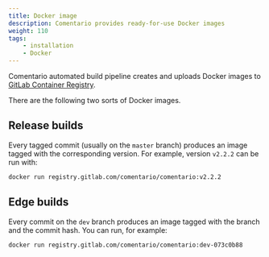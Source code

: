 ```yaml
---
title: Docker image
description: Comentario provides ready-for-use Docker images
weight: 110
tags:
    - installation
    - Docker
---
```


Comentario automated build pipeline creates and uploads Docker images to [GitLab Container Registry](https://gitlab.com/comentario/comentario/container_registry).

<!--more-->

There are the following two sorts of Docker images.

## Release builds

Every tagged commit (usually on the `master` branch) produces an image tagged with the corresponding version. For example, version `v2.2.2` can be run with:

```bash
docker run registry.gitlab.com/comentario/comentario:v2.2.2
```

## Edge builds

Every commit on the `dev` branch produces an image tagged with the branch and the commit hash. You can run, for example:

```bash
docker run registry.gitlab.com/comentario/comentario:dev-073c0b88
```
